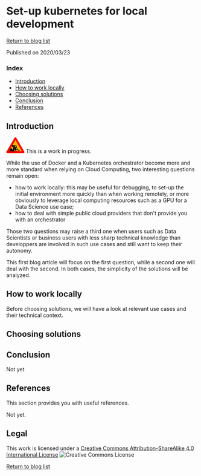 # Set-up kubernetes for local development
[Return to blog list](index.md)

Published on 2020/03/23

### Index

- [Introduction](#introduction)
- [How to work locally](#how-to-work-locally)
- [Choosing solutions](#choosing-solutions)
- [Conclusion](#conclusion)
- [References](#references)

## Introduction

![work in progess](images/wip.png "Logo work in progress") This is a work in progress.

While the use of Docker and a Kubernetes orchestrator become more and more standard when relying on Cloud Computing,
two interesting questions remain open:

- how to work locally: this may be useful for debugging, to set-up the initial environment more quickly than when working remotely,
or more obviously to leverage local computing resources such as a GPU for a Data Science use case;
- how to deal with simple public cloud providers that don't provide you with an orchestrator

Those two questions may raise a third one when users such as Data Scientists or business users with less sharp technical knowledge than developpers
are involved in such use cases and still want to keep their autonomy.

This first blog article will focus on the first question, while a second one will deal with the second. In both cases, the simplicity of the solutions will be analyzed.

## How to work locally

Before choosing solutions, we will have a look at relevant use cases and their technical context.

## Choosing solutions

## Conclusion

Not yet

## References

This section provides you with useful references.

Not yet.


## Legal

This work is licensed under a [Creative Commons Attribution-ShareAlike 4.0 International License](https://creativecommons.org/licenses/by-sa/4.0/legalcode)
![Creative Commons License](https://i.creativecommons.org/l/by-sa/4.0/88x31.png "Logo Creative Commons License")

[Return to blog list](index.md)
